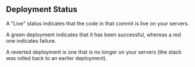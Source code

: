 ## Deployment Status
A "Live" status indicates that the code in that commit is live on your servers.

A 
green
 deployment indicates that it has been successful, whereas a 
red
 one indicates failure.

A reverted deployment is one that is no longer on your servers (the stack was rolled back to an earlier deployment).

